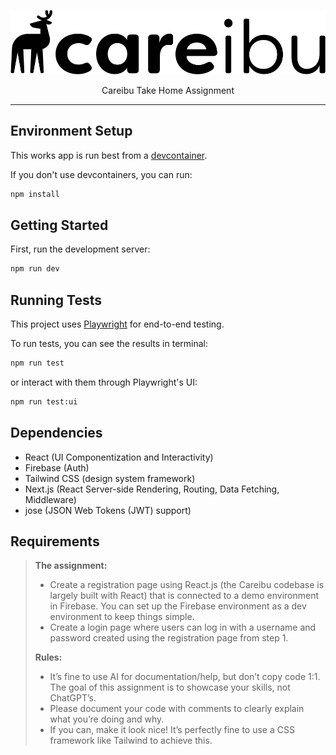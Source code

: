 <p align="center">
  <a href="https://careibu.com/" target="_blank">
    <picture>
      <img alt="Tailwind CSS" src="./public/careibu-logo.svg">
    </picture>
  </a>
</p>

<p align="center">
  Careibu Take Home Assignment
</p>

---

## Environment Setup

This works app is run best from a [devcontainer](https://code.visualstudio.com/docs/devcontainers/containers).

If you don't use devcontainers, you can run:

```bash
npm install
```

## Getting Started

First, run the development server:

```bash
npm run dev
```

## Running Tests

This project uses [Playwright](https://playwright.dev/) for end-to-end testing.

To run tests, you can see the results in terminal:

```bash
npm run test
```

or interact with them through Playwright's UI:

```bash
npm run test:ui
```

## Dependencies

-   React (UI Componentization and Interactivity)
-   Firebase (Auth)
-   Tailwind CSS (design system framework)
-   Next.js (React Server-side Rendering, Routing, Data Fetching, Middleware)
-   jose (JSON Web Tokens (JWT) support)

## Requirements

> **The assignment:**
>
> -   Create a registration page using React.js (the Careibu codebase is largely built with React) that is connected to a demo environment in Firebase. You can set up the Firebase environment as a dev environment to keep things simple.
> -   Create a login page where users can log in with a username and password created using the registration page from step 1.
>
> **Rules:**
>
> -   It’s fine to use AI for documentation/help, but don’t copy code 1:1. The goal of this assignment is to showcase your skills, not ChatGPT’s.
> -   Please document your code with comments to clearly explain what you’re doing and why.
> -   If you can, make it look nice! It’s perfectly fine to use a CSS framework like Tailwind to achieve this.
